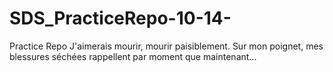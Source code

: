 # SDS_PracticeRepo-10-14-
Practice Repo 
J'aimerais mourir, mourir paisiblement. 
Sur mon poignet, mes blessures séchées rappellent par moment que maintenant...
